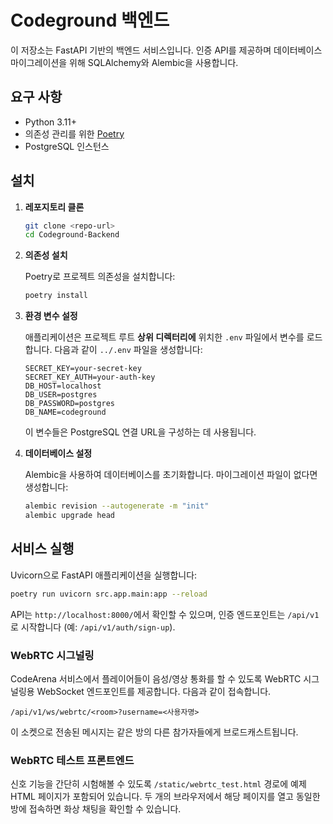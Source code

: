 # Codeground 백엔드

이 저장소는 FastAPI 기반의 백엔드 서비스입니다. 인증 API를 제공하며 데이터베이스 마이그레이션을 위해 SQLAlchemy와 Alembic을 사용합니다.

## 요구 사항

- Python 3.11+
- 의존성 관리를 위한 [Poetry](https://python-poetry.org/)
- PostgreSQL 인스턴스

## 설치

1. **레포지토리 클론**

   ```bash
   git clone <repo-url>
   cd Codeground-Backend
   ```

2. **의존성 설치**

   Poetry로 프로젝트 의존성을 설치합니다:

   ```bash
   poetry install
   ```

3. **환경 변수 설정**

   애플리케이션은 프로젝트 루트 **상위 디렉터리에** 위치한 `.env` 파일에서 변수를 로드합니다. 다음과 같이 `../.env` 파일을 생성합니다:

   ```env
   SECRET_KEY=your-secret-key
   SECRET_KEY_AUTH=your-auth-key
   DB_HOST=localhost
   DB_USER=postgres
   DB_PASSWORD=postgres
   DB_NAME=codeground
   ```

   이 변수들은 PostgreSQL 연결 URL을 구성하는 데 사용됩니다.

4. **데이터베이스 설정**

   Alembic을 사용하여 데이터베이스를 초기화합니다. 마이그레이션 파일이 없다면 생성합니다:

   ```bash
   alembic revision --autogenerate -m "init"
   alembic upgrade head
   ```

## 서비스 실행

Uvicorn으로 FastAPI 애플리케이션을 실행합니다:

```bash
poetry run uvicorn src.app.main:app --reload
```

API는 `http://localhost:8000/`에서 확인할 수 있으며, 인증 엔드포인트는 `/api/v1` 로 시작합니다 (예: `/api/v1/auth/sign-up`).

### WebRTC 시그널링

CodeArena 서비스에서 플레이어들이 음성/영상 통화를 할 수 있도록 WebRTC 시그널링용
WebSocket 엔드포인트를 제공합니다. 다음과 같이 접속합니다.

```text
/api/v1/ws/webrtc/<room>?username=<사용자명>
```

이 소켓으로 전송된 메시지는 같은 방의 다른 참가자들에게 브로드캐스트됩니다.

### WebRTC 테스트 프론트엔드

신호 기능을 간단히 시험해볼 수 있도록 `/static/webrtc_test.html` 경로에 예제 HTML 페이지가 포함되어 있습니다. 두 개의 브라우저에서 해당 페이지를 열고 동일한 방에 접속하면 화상 채팅을 확인할 수 있습니다.
